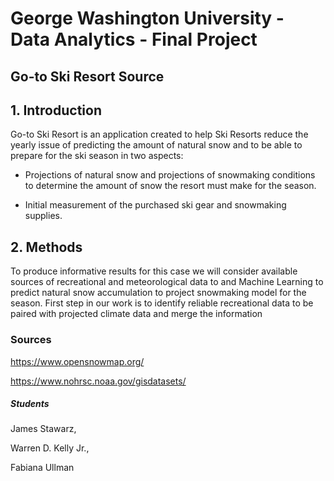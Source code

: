 # George Washington University - Data Analytics - Final Project

## Go-to Ski Resort Source

## 1. Introduction
Go-to Ski Resort is an application created to help Ski Resorts reduce the yearly issue of predicting the amount of natural snow and to be able to prepare for the ski season in two aspects:

* Projections of natural snow and projections of snowmaking conditions to determine the amount of snow the resort must make for the season.
 
* Initial measurement of the purchased ski gear and snowmaking supplies. 

## 2. Methods

To produce informative results for this case we will consider available sources of recreational and meteorological data to and Machine Learning to predict natural snow accumulation to project snowmaking model for the season.
First step in our work is to identify reliable recreational data to be paired with projected climate data and merge the information 




### Sources
https://www.opensnowmap.org/

https://www.nohrsc.noaa.gov/gisdatasets/

##### Students

James Stawarz,

Warren D. Kelly Jr.,

Fabiana Ullman
